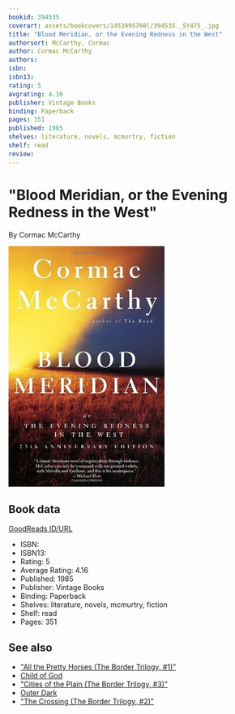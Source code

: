 ```yaml
---
bookid: 394535
coverart: assets/bookcovers/1453995760l/394535._SY475_.jpg
title: "Blood Meridian, or the Evening Redness in the West"
authorsort: McCarthy, Cormac
author: Cormac McCarthy
authors: 
isbn: 
isbn13: 
rating: 5
avgrating: 4.16
publisher: Vintage Books
binding: Paperback
pages: 351
published: 1985
shelves: literature, novels, mcmurtry, fiction
shelf: read
review: 
---
```


# "Blood Meridian, or the Evening Redness in the West"

By Cormac McCarthy

![](../../assets/bookcovers/1453995760l/394535._SY475_.jpg)

## Book data

[GoodReads ID/URL](https://www.goodreads.com/book/show/394535)

- ISBN: 
- ISBN13: 
- Rating: 5
- Average Rating: 4.16
- Published: 1985
- Publisher: Vintage Books
- Binding: Paperback
- Shelves: literature, novels, mcmurtry, fiction
- Shelf: read
- Pages: 351


## See also

- ["All the Pretty Horses (The Border Trilogy, #1)"](All_the_Pretty_Horses_The_Border_Trilogy__1.md)
- [Child of God](Child_of_God.md)
- ["Cities of the Plain (The Border Trilogy, #3)"](Cities_of_the_Plain_The_Border_Trilogy__3.md)
- [Outer Dark](Outer_Dark.md)
- ["The Crossing (The Border Trilogy, #2)"](The_Crossing_The_Border_Trilogy__2.md)

